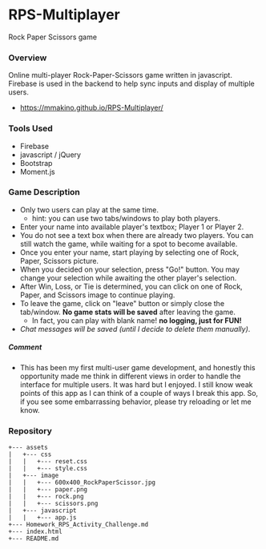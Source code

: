 # RPS-Multiplayer
Rock Paper Scissors game

### Overview
Online multi-player Rock-Paper-Scissors game written in javascript. Firebase is used in the backend to help sync inputs and display of multiple users.
* https://mmakino.github.io/RPS-Multiplayer/

### Tools Used
* Firebase
* javascript / jQuery
* Bootstrap
* Moment.js

### Game Description
  * Only two users can play at the same time.
    * hint: you can use two tabs/windows to play both players.
  * Enter your name into available player's textbox; Player 1 or Player 2.
  * You do not see a text box when there are already two players. You can still watch the game, while waiting for a spot to become available.
  * Once you enter your name, start playing by selecting one of Rock, Paper, Scissors picture.
  * When you decided on your selection, press "Go!" button. You may change your selection while awaiting the other player's selection.
  * After Win, Loss, or Tie is determined, you can click on one of Rock, Paper, and Scissors image to continue playing.
  * To leave the game, click on "leave" button or simply close the tab/window. __No game stats will be saved__ after leaving the game.
    * In fact, you can play with blank name! __no logging, just for FUN!__
  * _Chat messages will be saved (until I decide to delete them manually)_.

##### Comment
  * This has been my first multi-user game development, and honestly this opportunity made me think in different views in order to handle the interface for multiple users. It was hard but I enjoyed. I still know weak points of this app as I can think of a couple of ways I break this app. So, if you see some embarrassing behavior, please try reloading or let me know.

### Repository
```
+--- assets
|   +--- css
|   |   +--- reset.css
|   |   +--- style.css
|   +--- image
|   |   +--- 600x400_RockPaperScissor.jpg
|   |   +--- paper.png
|   |   +--- rock.png
|   |   +--- scissors.png
|   +--- javascript
|   |   +--- app.js
+--- Homework_RPS_Activity_Challenge.md
+--- index.html
+--- README.md
```
